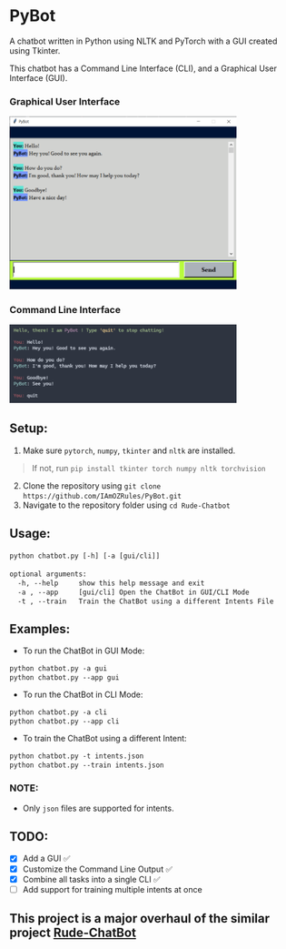 # PyBot
A chatbot written in Python using NLTK and PyTorch with a GUI created using Tkinter.

This chatbot has a Command Line Interface (CLI), and a Graphical User Interface (GUI).

### Graphical User Interface
<img width="400" style="text-align:center;" src="https://raw.githubusercontent.com/IAmOZRules/PyBot/master/images/gui.png?raw=true" />

### Command Line Interface
<img width="400" style="text-align:center;" src="https://raw.githubusercontent.com/IAmOZRules/PyBot/master/images/cli.png?raw=true" />

## Setup:
1. Make sure ```pytorch```, ```numpy```, ```tkinter``` and ```nltk``` are installed.
> If not, run ```pip install tkinter torch numpy nltk torchvision```
2. Clone the repository using ```git clone https://github.com/IAmOZRules/PyBot.git```
3. Navigate to the repository folder using ```cd Rude-Chatbot```

## Usage:

```
python chatbot.py [-h] [-a [gui/cli]]

optional arguments:
  -h, --help     show this help message and exit
  -a , --app     [gui/cli] Open the ChatBot in GUI/CLI Mode
  -t , --train   Train the ChatBot using a different Intents File
```

## Examples:
- To run the ChatBot in GUI Mode:
```
python chatbot.py -a gui
python chatbot.py --app gui
```
- To run the ChatBot in CLI Mode:
```
python chatbot.py -a cli
python chatbot.py --app cli
```
- To train the ChatBot using a different Intent:
```
python chatbot.py -t intents.json
python chatbot.py --train intents.json
```

### NOTE:
- Only ```json``` files are supported for intents.

## TODO:
- [x] Add a GUI ✅
- [x] Customize the Command Line Output ✅
- [x] Combine all tasks into a single CLI ✅
- [ ] Add support for training multiple intents at once

## This project is a major overhaul of the similar project [Rude-ChatBot](https://github.com/IAmOZRules/Rude-Chatbot)
